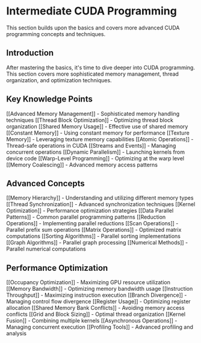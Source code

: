 # Intermediate CUDA Programming

This section builds upon the basics and covers more advanced CUDA programming concepts and techniques.

## Introduction

After mastering the basics, it's time to dive deeper into CUDA programming. This section covers more sophisticated memory management, thread organization, and optimization techniques.

## Key Knowledge Points

[[Advanced Memory Management]] - Sophisticated memory handling techniques
[[Thread Block Optimization]] - Optimizing thread block organization
[[Shared Memory Usage]] - Effective use of shared memory
[[Constant Memory]] - Using constant memory for performance
[[Texture Memory]] - Leveraging texture memory capabilities
[[Atomic Operations]] - Thread-safe operations in CUDA
[[Streams and Events]] - Managing concurrent operations
[[Dynamic Parallelism]] - Launching kernels from device code
[[Warp-Level Programming]] - Optimizing at the warp level
[[Memory Coalescing]] - Advanced memory access patterns

## Advanced Concepts

[[Memory Hierarchy]] - Understanding and utilizing different memory types
[[Thread Synchronization]] - Advanced synchronization techniques
[[Kernel Optimization]] - Performance optimization strategies
[[Data Parallel Patterns]] - Common parallel programming patterns
[[Reduction Operations]] - Implementing parallel reductions
[[Scan Operations]] - Parallel prefix sum operations
[[Matrix Operations]] - Optimized matrix computations
[[Sorting Algorithms]] - Parallel sorting implementations
[[Graph Algorithms]] - Parallel graph processing
[[Numerical Methods]] - Parallel numerical computations

## Performance Optimization

[[Occupancy Optimization]] - Maximizing GPU resource utilization
[[Memory Bandwidth]] - Optimizing memory bandwidth usage
[[Instruction Throughput]] - Maximizing instruction execution
[[Branch Divergence]] - Managing control flow divergence
[[Register Usage]] - Optimizing register allocation
[[Shared Memory Bank Conflicts]] - Avoiding memory access conflicts
[[Grid and Block Sizing]] - Optimal thread organization
[[Kernel Fusion]] - Combining multiple kernels
[[Asynchronous Operations]] - Managing concurrent execution
[[Profiling Tools]] - Advanced profiling and analysis 